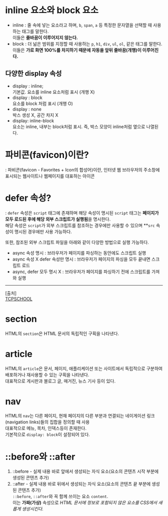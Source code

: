# inline 요소와 block 요소
- inline : 줄 속에 넣는 요소라고 하며, `b`, `span`, `a` 등 특정한 문자열을 선택할 때 사용하는 태그를 말한다.  
이들은 **줄바꿈이 이루어지지 않는다.**  
- block : 더 넒은 범위를 지정할 때 사용하는 `p`, `h1`, `div`, `ul`, `ol`, 같은 태그를 말한다.  
이들은 **가로 화면 100%를 차지하기 때문에 자동을 앞뒤 줄바꿈(개행)이 이루어진다.**  

## 다양한 display 속성
- display : inline;  
기본값. 요소를 inline 요소처럼 표시 (개행 X)  
- display : block  
요소를 block 처럼 표시 (개행 O)  
- display : none  
박스 생성 X, 공간 차지 X  
- display: inline-block  
요소는 inline, 내부는 block처럼 표시. 즉, 박스 모양이 inline처럼 옆으로 나열된다.  
  
# 파비콘(favicon)이란?
 : 파비콘(favicon - Favorites + Icon의 합성어)이란, 인터넷 웹 브라우저의 주소창에 표시되는 웹사이트나 웹페이지를 대표하는 아이콘  

# defer 속성?
 : `defer` 속성은 `script` 태그에 존재하며 해당 속성이 명시된 `script` 태그는 **페이지가 모두 로드된 후에 해당 외부 스크립트가 실행됨**을 명시한다.  
 해당 속성은 `script`가 외부 스크립트를 참조하는 경우에만 사용할 수 있으며 **`src` 속성이 명시된 경우에만 사용 가능하다.  
  
또한, 참조된 외부 스크립트 파일을 아래와 같이 다양한 방법으로 실행 가능하다.  
- async 속성 명시 : 브라우저가 페이지를 파싱하는 동안에도 스크립트 실행  
- async 속성 X defer 속성만 명시 : 브라우저가 페이지의 파싱을 모두 끝내면 스크립트 로드  
- async, defer 모두 명시 X : 브라우저가 페이지를 파싱하기 전에 스크립트를 가져와 실행  

---  
[출처]  
[TCPSCHOOL](http://www.tcpschool.com/html-tag-attrs/script-defer)  

# section
HTML의 `section`은 HTML 문서의 독립적인 구획을 나타낸다.

# article
HTML의 `article`은 문서, 페이지, 애플리케이션 또는 사이트에서 독립적으로 구분하여 배포하거나 재사용할 수 있는 구획을 나타낸다.  
대표적으로 게시판과 블로그 글, 매거진, 뉴스 기사 등이 있다.  

# nav
HTML의 `nav`는 다른 페이지, 현재 페이지의 다른 부분과 연결되는 네이게이션 링크(navigation links)들의 집합을 정의할 때 사용  
대표적으로 메뉴, 목차, 인덱스등이 존재한다.  
기본적으로 `display: block`이 설정되어 있다.  

# ::before와 ::after
1. ::before - 실제 내용 바로 앞에서 생성되는 자식 요소(요소의 콘텐츠 시작 부분에 생성된 콘텐츠 추가)  
2. ::after - 실제 내용 바로 뒤에서 생성되는 자식 요소(요소의 콘텐츠 끝 부분에 생성된 콘텐츠 추가)  
`::before`, `::after`와 꼭 함께 쓰이는 요소 `content`.  
이는 **가짜(가상)** 속성으로 *HTML 문서에 정보로 포함되지 않은 요소를 CSS에서 새롭게 생성시킨다.*  
